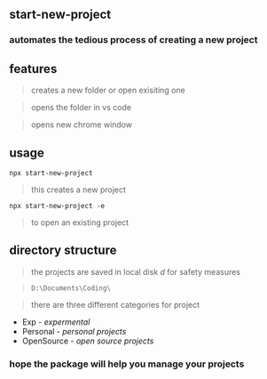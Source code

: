 ## start-new-project

### automates the tedious process of creating a new project

## features

> creates a new folder or open exisiting one

> opens the folder in vs code

> opens new chrome window

## usage

`npx start-new-project`

> this creates a new project

`npx start-new-project -e`

> to open an existing project

## directory structure

> the projects are saved in local disk _d_ for safety measures

> `D:\Documents\Coding\`

> there are three different categories for project

-   Exp - _expermental_
-   Personal - _personal projects_
-   OpenSource - _open source projects_

### hope the package will help you manage your projects

